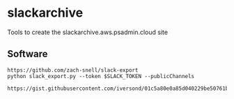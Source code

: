 # slackarchive
Tools to create the slackarchive.aws.psadmin.cloud site

## Software

```
https://github.com/zach-snell/slack-export
python slack_export.py --token $SLACK_TOKEN --publicChannels

https://gist.githubusercontent.com/iversond/01c5a80e0a85d040229be50761b652e1/raw/6ea53ecfb936f4f0fbbcbb74bb7b6db5030ec64b/gistfile1.txt
```